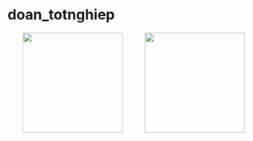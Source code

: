 # doan_totnghiep
<p align="center">
  <img src="/assets/images/show_img/datbe.jpg" width="200" hspace="20">
  <img src="/assets/images/show_img/datbe1.jpg" width="200" hspace="20">
</p>
